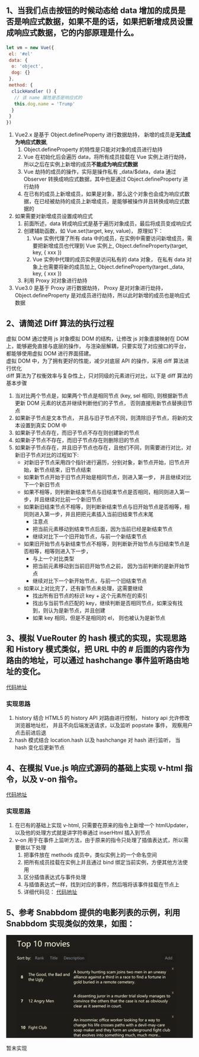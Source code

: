 ## 1、当我们点击按钮的时候动态给 data 增加的成员是否是响应式数据，如果不是的话，如果把新增成员设置成响应式数据，它的内部原理是什么。

```javascript
let vm = new Vue({
 el: '#el'
 data: {
  o: 'object',
  dog: {}
 },
 method: {
  clickHandler () {
   // 该 name 属性是否是响应式的
   this.dog.name = 'Trump'
  }
 }
})
```
1. Vue2.x 是基于 Object.defineProperty 进行数据劫持， 新增的成员是**无法成为响应式数据**, 
    1. Object.defineProperty 的特性是只能对对象的成员进行劫持
    2. Vue 在初始化后会遍历 data，将所有成员挂载在 Vue 实例上进行劫持，所以之后在实例上新增的成员**不能成为响应式数据**
    3. Vue 劫持的成员的操作，实际是操作私有 _data/$data，data 通过 Observer 转换成响应式数据，其中也是通过 Object.defineProperty 进行劫持
    4. 在已有的成员上新增成员，如果是对象，那么这个对象也会成为响应式数据，在已经被劫持的成员上新增成员，是能够被操作并且转换成响应式数据的
2. 如果需要对新增成员设置成响应式
    1. 前面所述，data 转成响应式是基于遍历对象成员，最后将成员变成响应式
    2. 创建辅助函数，如 Vue.set(target, key, value)， 原理如下：
        1. Vue 实例代理了所有 data 中的成员，在实例中需要访问新增成员，需要把新增成员也代理到 Vue 实例上, Object.defineProperty(target, key, { xxx })
        2. Vue 实例中代理的成员实例是访问私有的 data 对象， 在私有 data 对象上也需要将新的成员加上, Object.defineProperty(target._data, key, { xxx })
    3. 利用 Proxy 对对象进行劫持
3. Vue3.0 是基于 Proxy 进行数据劫持， Proxy 是对对象进行劫持，Object.defineProperty 是对成员进行劫持，所以此时新增的成员也是响应式数据



## 2、请简述 Diff 算法的执行过程

虚拟 DOM 通过使用 js 对象模拟 DOM 的结构，让修改 js 对象直接映射在 DOM 上，能够避免直接与底层的操作， 与渲染层解耦，只要实现了对应接口的平台， 都能够使用虚拟 DOM 进行界面搭建。  
虚拟 DOM 中，为了拥有更好的性能，减少对底层 API 的操作，采用 diff 算法进行优化  
diff 算法为了权衡效率与复杂性上，只对同级的元素进行对比，以下是 diff 算法的基本步骤

1. 当对比两个节点是，如果两个节点是相同节点 (key, sel 相同), 则根据新节点更新 DOM 元素的状态并继续判断他们的子节点， 否则直接用新节点替换旧节点
2. 如果新子节点是文本节点， 并且与旧子节点不同，则清除旧子节点，将新的文本设置到真实 DOM 中
3. 如果新子节点存在，而旧子节点不存在则创建新的节点
4. 如果新子节点不存在，而旧子节点存在则删除旧的节点
5. 如果新子节点存在，并且旧子节点也存在，且他们不同，则需要进行对比，对新旧子节点对比的过程如下:
    - 对新旧子节点采用四个指针进行遍历，分别对象，新节点开始，旧节点开始，新节点结束，旧节点结束
    - 如果新节点开始于旧节点开始是相同节点，则进入第一步， 并且继续对比下一个新旧节点
    - 如果不相等，则判断新结束节点与旧结束节点是否相同，相同则进入第一步，并且继续对比前一个新旧节点
    - 如果新旧结束节点不相等，则判断新结束节点与旧开始节点是否相等，相同则进入第一步，并且把把元素插入当前旧结束节点末尾
        - 注意点
        - 把当前元素移动到结束节点后面，因为当前已经是新结束节点
        - 继续对比下一个旧开始节点，与前一个新结束节点
    - 如果旧开始节点与新结束节点不相等，则判断新开始节点与旧结束节点是否相等，相等则进入下一步，
        - 与上一个对比类型
        - 把当前元素移动到当前旧开始节点之前， 因为当前判断的是新开始节点
        - 继续对比下一个新开始节点，与前一个旧结束节点
    - 如果以上对比完了，还有新节点未处理，这需要继续
        - 找出所有旧节点的标识 key + 这个元素所在的索引
        - 找出与当前节点匹配的 key，继续判断是否相同节点，如果没有找到，则认为是新节点，并且创建
        - 如果 key 相同，但是不是相同的 el， 则也被认为是新节点

## 3、模拟 VueRouter 的 hash 模式的实现，实现思路和 History 模式类似，把 URL 中的 # 后面的内容作为路由的地址，可以通过 hashchange 事件监听路由地址的变化。

[代码地址](./codes/routers/)

### 实现思路
1. history 结合 HTML5 的 history API 对路由进行控制， history api 允许修改浏览器地址栏， 并且不向后端发送请求，以及监听 popstate 事件， 观察用户点击前进后退
2. hash 模式结合 location.hash 以及 hashchange 对 hash 进行监听， 当 hash 变化后更新节点

## 4、在模拟 Vue.js 响应式源码的基础上实现 v-html 指令，以及 v-on 指令。

[代码地址](./codes/vue-reactive/)

### 实现思路
1. 在已有的基础上实现 v-html, 只需要在原来的指令上新增一个 htmlUpdater，以及他的处理方式就是讲字符串通过 inserHtml 插入到节点
2. v-on 用于在事件上监听方法，由于原来的指令只处理了插值表达式，所以需要做以下处理
    1. 把事件放在 methods 成员中，类似实例上的一个命名空间
    2. 把所有成员挂载在实例上并且通过 bind 绑定当前实例，方便其他方法使用
    3. 区分插值表达式与事件处理
    4. 与插值表达式一样，找到对应的事件，然后哦将该事件挂载在节点上
    5. 详细代码见： [代码地址](./codes/vue-reactive/src/directive.ts)

## 5、参考 Snabbdom 提供的电影列表的示例，利用Snabbdom 实现类似的效果，如图：

![效果图](./images/effect.png)

暂未实现

